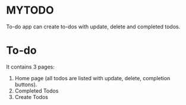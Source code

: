 # MYTODO
To-do app can create to-dos with update, delete and completed todos.

# To-do
It contains 3 pages:
1. Home page (all todos are listed with update, delete, completion buttons).
2. Completed Todos
3. Create Todos
